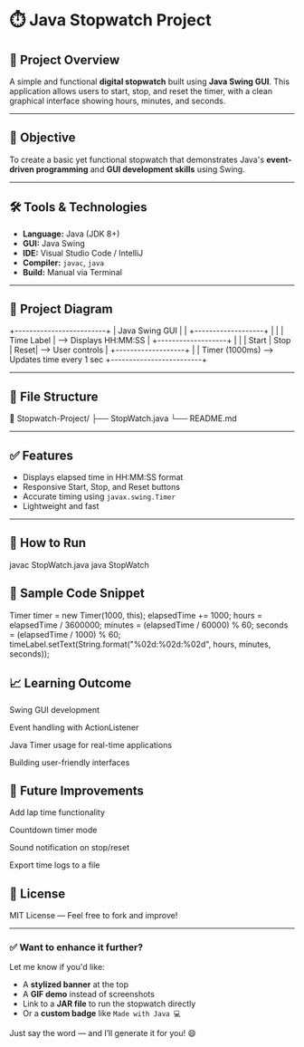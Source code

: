 
# ⏱️ Java Stopwatch Project

## 📌 Project Overview

A simple and functional **digital stopwatch** built using **Java Swing GUI**. This application allows users to start, stop, and reset the timer, with a clean graphical interface showing hours, minutes, and seconds.

---

## 🎯 Objective

To create a basic yet functional stopwatch that demonstrates Java's **event-driven programming** and **GUI development skills** using Swing.

---

## 🛠️ Tools & Technologies

- **Language:** Java (JDK 8+)
- **GUI:** Java Swing
- **IDE:** Visual Studio Code / IntelliJ
- **Compiler:** `javac`, `java`
- **Build:** Manual via Terminal

---

## 📐 Project Diagram

+-------------------------+
| Java Swing GUI |
| +-------------------+ |
| | Time Label | --> Displays HH:MM:SS
| +-------------------+ |
| | Start | Stop | Reset| --> User controls
| +-------------------+ |
| Timer (1000ms) --> Updates time every 1 sec
+-------------------------+

---

## 📂 File Structure

📁 Stopwatch-Project/
├── StopWatch.java
└── README.md

---

## ✅ Features

- Displays elapsed time in HH:MM:SS format
- Responsive Start, Stop, and Reset buttons
- Accurate timing using `javax.swing.Timer`
- Lightweight and fast

---

## 🚀 How to Run

javac StopWatch.java
java StopWatch

## 📜 Sample Code Snippet

Timer timer = new Timer(1000, this);
elapsedTime += 1000;
hours = elapsedTime / 3600000;
minutes = (elapsedTime / 60000) % 60;
seconds = (elapsedTime / 1000) % 60;
timeLabel.setText(String.format("%02d:%02d:%02d", hours, minutes, seconds));

## 📈 Learning Outcome

Swing GUI development

Event handling with ActionListener

Java Timer usage for real-time applications

Building user-friendly interfaces

## 🧠 Future Improvements
Add lap time functionality

Countdown timer mode

Sound notification on stop/reset

Export time logs to a file

## 🔖 License
MIT License — Feel free to fork and improve!

---

### ✅ Want to enhance it further?

Let me know if you'd like:
- A **stylized banner** at the top
- A **GIF demo** instead of screenshots
- Link to a **JAR file** to run the stopwatch directly
- Or a **custom badge** like `Made with Java 💻`

Just say the word — and I’ll generate it for you! 😄


